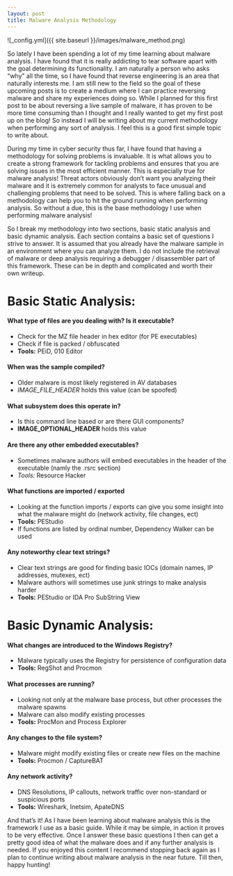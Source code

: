 ```yaml
---
layout: post
title: Malware Analysis Methodology
---
```


![_config.yml]({{ site.baseurl }}/images/malware_method.png)

So lately I have been spending a lot of my time learning about malware analysis. I have found that it is really addicting to tear software apart with the goal determining its functionality. I am naturally a person who asks “why” all the time, so I have found that reverse engineering is an area that naturally interests me. I am still new to the field so the goal of these upcoming posts is to create a medium where I can practice reversing malware and share my experiences doing so. While I planned for this first post to be about reversing a live sample of malware, it has proven to be more time consuming than I thought and I really wanted to get my first post up on the blog! So instead I will be writing about my current methodology when performing any sort of analysis. I feel this is a good first simple topic to write about. 

During my time in cyber security thus far, I have found that having a methodology for solving problems is invaluable. It is what allows you to create a strong framework for tackling problems and ensures that you are solving issues in the most efficient manner. This is especially true for malware analysis! Threat actors obviously don’t want you analyzing their malware and it is extremely common for analysts to face unusual and challenging problems that need to be solved. This is where falling back on a methodology can help you to hit the ground running when performing analysis. So without a due, this is the base methodology I use when performing malware analysis!

So I break my methodology into two sections, basic static analysis and basic dynamic analysis. Each section contains a basic set of questions I strive to answer. It is assumed that you already have the malware sample  in an environment where you can analyze them. I do not include the retrieval of malware or deep analysis requiring a debugger / disassembler part of this framework. These can be in depth and complicated and worth their own writeup. 

# Basic Static Analysis:

#### What type of files are you dealing with? Is it executable?

  * Check for the MZ file header in hex editor (for PE executables)
  * Check if file is packed / obfuscated
  * __Tools:__ PEiD, 010 Editor

#### When was the sample compiled?

  * Older malware is most likely registered in AV databases
  * *IMAGE_FILE_HEADER* holds this value (can be spoofed)

#### What subsystem does this operate in? 

  * Is this command line based or are there GUI components? 
  * **IMAGE_OPTIONAL_HEADER** holds this value

#### Are there any other embedded executables? 

  * Sometimes malware authors will embed executables in the header of the executable (namly the .rsrc section)
  * _Tools:_ Resource Hacker 

#### What functions are imported / exported 

  * Looking at the function imports / exports can give you some insight into what the malware might do (network activity, file changes, ect)
  * __Tools:__ PEStudio 
  * If functions are listed by ordinal number, Dependency Walker can be used

#### Any noteworthy clear text strings? 

  * Clear text strings are good for finding basic IOCs (domain names, IP addresses, mutexes, ect)
  * Malware authors will sometimes use junk strings to make analysis harder
  * __Tools:__ PEStudio or IDA Pro SubString View 

# Basic Dynamic Analysis:

#### What changes are introduced to the Windows Registry? 

  * Malware typically uses the Registry for persistence of configuration data
  * __Tools:__ RegShot and Procmon 

#### What processes are running? 

  * Looking not only at the malware base process, but other processes the malware spawns
  * Malware can also modify existing processes
  * __Tools:__ ProcMon and Process Explorer

#### Any changes to the file system?

  * Malware might modify existing files or create new files on the machine
  * __Tools:__ Procmon / CaptureBAT

#### Any network activity? 

  * DNS Resolutions, IP callouts, network traffic over non-standard or suspicious ports
  * __Tools:__ Wireshark, Inetsim, ApateDNS

And that’s it! As I have been learning about malware analysis this is the framework I use as a basic guide. While it may be simple, in action it proves to be very effective. Once I answer these basic questions I then can get a pretty good idea of what the malware does and if any further analysis is needed. If you enjoyed this content I recommend stopping back again as I plan to continue writing about malware analysis in the near future. Till then, happy hunting! 





